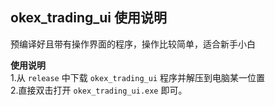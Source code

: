 ## okex_trading_ui 使用说明  
预编译好且带有操作界面的程序，操作比较简单，适合新手小白

**使用说明**  
1.从 `release` 中下载 `okex_trading_ui` 程序并解压到电脑某一位置  
2.直接双击打开 `okex_trading_ui.exe` 即可。

